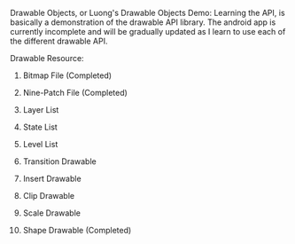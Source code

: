Drawable Objects, or Luong\'s Drawable Objects Demo: Learning the API, is basically a demonstration of the drawable API library. The android app is currently incomplete and will be gradually updated as I learn to use each of the different drawable API.

Drawable Resource:

1. Bitmap File (Completed)

2. Nine-Patch File (Completed)

3. Layer List

4. State List

5. Level List

6. Transition Drawable

7. Insert Drawable

8. Clip Drawable

9. Scale Drawable

10. Shape Drawable (Completed)